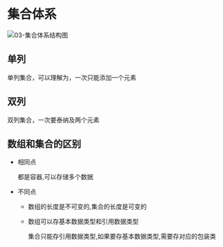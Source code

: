 # 集合体系

![03-集合体系结构图](C:\Users\UserName\Desktop\web前端学习\StudyFiles\后端\java基础\imgs\03-集合体系结构图.png)





## 单列

单列集合，可以理解为，一次只能添加一个元素



## 双列

双列集合，一次要泰纳及两个元素





## 数组和集合的区别

- 相同点

  都是容器,可以存储多个数据

- 不同点

  - 数组的长度是不可变的,集合的长度是可变的

  - 数组可以存基本数据类型和引用数据类型

    集合只能存引用数据类型,如果要存基本数据类型,需要存对应的包装类